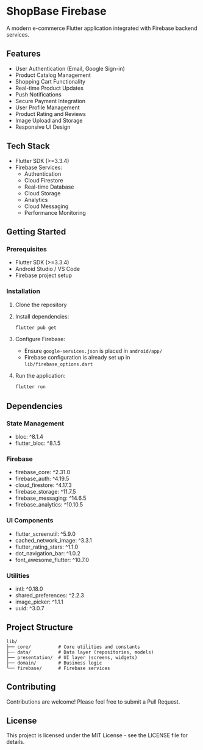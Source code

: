 # ShopBase Firebase

A modern e-commerce Flutter application integrated with Firebase backend services.

## Features

- User Authentication (Email, Google Sign-in)
- Product Catalog Management
- Shopping Cart Functionality
- Real-time Product Updates
- Push Notifications
- Secure Payment Integration
- User Profile Management
- Product Rating and Reviews
- Image Upload and Storage
- Responsive UI Design

## Tech Stack

- Flutter SDK (>=3.3.4)
- Firebase Services:
  - Authentication
  - Cloud Firestore
  - Real-time Database
  - Cloud Storage
  - Analytics
  - Cloud Messaging
  - Performance Monitoring

## Getting Started

### Prerequisites

- Flutter SDK (>=3.3.4)
- Android Studio / VS Code
- Firebase project setup

### Installation

1. Clone the repository
2. Install dependencies:
   ```bash
   flutter pub get
   ```
3. Configure Firebase:
   - Ensure `google-services.json` is placed in `android/app/`
   - Firebase configuration is already set up in `lib/firebase_options.dart`

4. Run the application:
   ```bash
   flutter run
   ```

## Dependencies

### State Management
- bloc: ^8.1.4
- flutter_bloc: ^8.1.5

### Firebase
- firebase_core: ^2.31.0
- firebase_auth: ^4.19.5
- cloud_firestore: ^4.17.3
- firebase_storage: ^11.7.5
- firebase_messaging: ^14.6.5
- firebase_analytics: ^10.10.5

### UI Components
- flutter_screenutil: ^5.9.0
- cached_network_image: ^3.3.1
- flutter_rating_stars: ^1.1.0
- dot_navigation_bar: ^1.0.2
- font_awesome_flutter: ^10.7.0

### Utilities
- intl: ^0.18.0
- shared_preferences: ^2.2.3
- image_picker: ^1.1.1
- uuid: ^3.0.7

## Project Structure

```
lib/
├── core/          # Core utilities and constants
├── data/          # Data layer (repositories, models)
├── presentation/  # UI layer (screens, widgets)
├── domain/        # Business logic
└── firebase/      # Firebase services
```

## Contributing

Contributions are welcome! Please feel free to submit a Pull Request.

## License

This project is licensed under the MIT License - see the LICENSE file for details.
